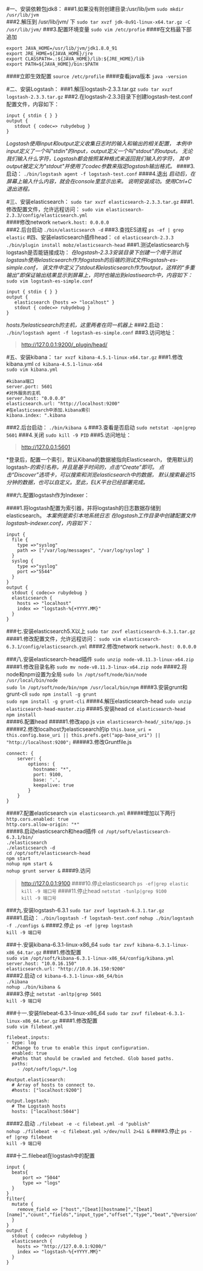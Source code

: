 #一、安装依赖包jdk8：
###1.如果没有则创建目录:/usr/lib/jvm
`sudo mkdir /usr/lib/jvm`  
###2.解压到 /usr/lib/jvm/ 下
`sudo tar xvzf jdk-8u91-linux-x64.tar.gz -C /usr/lib/jvm/`
###3.配置环境变量
`sudo vim /etc/profie`
####在文档最下部追加
```
export JAVA_HOME=/usr/lib/jvm/jdk1.8.0_91
export JRE_HOME=${JAVA_HOME}/jre
export CLASSPATH=.:${JAVA_HOME}/lib:${JRE_HOME}/lib
export PATH=${JAVA_HOME}/bin:$PATH
```
####立即生效配置
`source /etc/profile`
####查看java版本
`java -version`

#二、安装Logstash：
###1.解压logstash-2.3.3.tar.gz
`sudo tar xvzf logstash-2.3.3.tar.gz`
###2.在logstash-2.3.3目录下创建logstash-test.conf配置文件，内容如下：
```
input { stdin { } }
output {
   stdout { codec=> rubydebug }
}
```  
*Logstash使用input和output定义收集日志时的输入和输出的相关配置，
本例中input定义了一个叫"stdin"的input，output定义一个叫"stdout"的output。
无论我们输入什么字符，Logstash都会按照某种格式来返回我们输入的字符，
其中output被定义为"stdout"并使用了codec参数来指定logstash输出格式。*
####3.启动：
`./bin/logstash agent -f logstash-test.conf`
####4.退出
*启动后，在屏幕上输入什么内容，就会在console里显示出来。
说明安装成功。使用Ctrl+C退出进程。*

#三、安装elasticsearch：
`sudo tar xvzf elasticsearch-2.3.3.tar.gz`
###1.修改配置文件，允许远程访问：
`sudo vim elasticsearch-2.3.3/config/elasticsearch.yml`  
####修改network
`network.host: 0.0.0.0`   
###2.后台启动
`./bin/elasticsearch -d`
###3.查找ES进程
`ps -ef | grep elastic`
#四、安装elasticsearch插件head：
`cd elasticsearch-2.3.3`  
`./bin/plugin install mobz/elasticsearch-head`
###1.测试elasticsearch与logstash是否能链接成功：
*在logstash-2.3.3安装目录下创建一个用于测试logstash使用elasticsearch作为logstash的后端的测试文件logstash-es-simple.conf，
 该文件中定义了stdout和elasticsearch作为output，这样的“多重输出”即保证输出结果显示到屏幕上，同时也输出到elastisearch中，内容如下：*
`sudo vim logstash-es-simple.conf`
```
input { stdin { } }
output {
   elasticsearch {hosts => "localhost" }
   stdout { codec=> rubydebug }
}
```  
*hosts为elasticsearch的主机，这里两者在同一机器上*
###2.启动：
`./bin/logstash agent -f logstash-es-simple.conf`
###3.访问地址：
>http://127.0.0.1:9200/_plugin/head/

#五、安装kibana：
`tar xvzf kibana-4.5.1-linux-x64.tar.gz`
###1.修改kibana.yml
`cd kibana-4.5.1-linux-x64`  
`sudo vim kibana.yml`  
```
#kibana端口
server.port: 5601 
#对外服务的主机
server.host: "0.0.0.0"  
elasticsearch.url: "http://localhost:9200"
#在elasticsearch中添加.kibana索引
kibana.index: ".kibana  
```
###2.后台启动：
`./bin/kibana &`
###3.查看是否启动
`sudo netstat -apn|grep 5601` 
###4.关闭 
`sudo kill -9 PID`
###5.访问地址：
>http://127.0.0.1:5601  

*登录后，配置一个索引，默认Kibana的数据被指向Elasticsearch，
使用默认的logstash-*的索引名称，并且是基于时间的，点击“Create”即可。
点击“Discover”选项卡，可以搜索和浏览elasticsearch中的数据，
默认搜索最近15分钟的数据，也可以自定义。至此，ELK平台已经部署完成。*

###六.配置logstash作为Indexer：

####1.将logstash配置为索引器，并将logstash的日志数据存储到elasticsearch。
*本案例是索引本地系统日志*
*在logstash工作目录中创建配置文件logstash-indexer.conf，内容如下：*
```
input {
  file {
    type =>"syslog"
    path => ["/var/log/messages", "/var/log/syslog" ]
  }
  syslog {
    type =>"syslog"
    port =>"5544"
  }
}
output {
  stdout { codec=> rubydebug }
  elasticsearch {
    hosts => "localhost" 
    index => "logstash-%{+YYYY.MM}"
  }
}
```
###七.安装elasticsearch5.X以上
`sudo tar zxvf elasticsearch-6.3.1.tar.gz`
####1.修改配置文件，允许远程访问： 
`sudo vim elasticsearch-6.3.1/config/elasticsearch.yml` 
####2.修改network 
`network.host: 0.0.0.0` 

###八.安装elasticsearch-head插件
`sudo unzip node-v8.11.3-linux-x64.zip`
####1.修改目录名称
`sudo mv node-v8.11.3-linux-x64.zip node`
####2.将node和npm设置为全局
`sudo ln /opt/soft/node/bin/node /usr/local/bin/node`  
`sudo ln /opt/soft/node/bin/npm /usr/local/bin/npm`
####3.安装grunt和grunt-cli
`sudo npm install -g grunt`   
`sudo npm install -g grunt-cli`
####4.解压elasticsearch-head
`sudo unzip elasticsearch-head-master.zip`
####5.安装head
`cd elasticsearch-head`  
`npm install`  
####6.配置head
#####1.修改app.js
`vim elasticsearch-head/_site/app.js`  
#####2.修改localhost为elasticsearch的ip
`this.base_uri = this.config.base_uri || this.prefs.get("app-base_uri") || "http://localhost:9200";`
#####3.修改Gruntfile.js
```
connect: {
    server: {
        options: {
          hostname: "*",                                         
          port: 9100,
          base: '.',
          keepalive: true
        }   
    }   
}
```
####7.配置elasticsearch
`vim elasticsearch.yml`
#####增加以下两行
`http.cors.enabled: true`  
`http.cors.allow-origin: "*"`  
####8.启动elasticsearch和head插件
`cd /opt/soft/elasticsearch-6.3.1/bin/`  
`./elasticsearch`  
`./elasticsearch -d`  
`cd /opt/soft/elasticsearch-head`  
`npm start`  
`nohup npm start &`  
`nohup grunt server &`
####9.访问
>http://127.0.0.1:9100
####10.停止elasticsearch
`ps -ef|grep elastic`  
`kill -9 端口号`
####11.停止head
`netstat -tunlp|grep 9100`  
`kill -9 端口号`

###九.安装logstash-6.3.1
`sudo tar zxvf logstash-6.3.1.tar.gz`  
####1.启动：
`./bin/logstash -f logstash-test.conf`
`nohup ./bin/logstash -f ./configs &`
####2.停止
`ps -ef |grep logstash`  
`kill -9 端口号`


###十.安装kibana-6.3.1-linux-x86_64
`sudo tar zxvf kibana-6.3.1-linux-x86_64.tar.gz`
####1.修改配置  
`sudo vim /opt/soft/kibana-6.3.1-linux-x86_64/config/kibana.yml`
`server.host: "10.0.16.150"`  
`elasticsearch.url: "http://10.0.16.150:9200"`  
####2.启动
`cd kibana-6.3.1-linux-x86_64/bin`  
`./kibana`  
`nohup ./bin/kibana &`  
####3.停止
`netstat -anltp|grep 5601`  
`kill -9 端口号`

###十一.安装filebeat-6.3.1-linux-x86_64
`sudo tar zxvf filebeat-6.3.1-linux-x86_64.tar.gz`
####1.修改配置  
`sudo vim filebeat.yml`
```
filebeat.inputs:
- type: log
  #Change to true to enable this input configuration.
  enabled: true
  #Paths that should be crawled and fetched. Glob based paths.
  paths:
    - /opt/soft/logs/*.log
    
#output.elasticsearch:
  # Array of hosts to connect to.
  #hosts: ["localhost:9200"]
    
output.logstash:
  # The Logstash hosts
  hosts: ["localhost:5044"]
```
####2.启动
`./filebeat -e -c filebeat.yml -d "publish"`  
`nohup ./filebeat -e -c filebeat.yml >/dev/null 2>&1 &`
####3.停止
`ps -ef |grep filebeat`  
`kill -9 端口号`

###十二.filebeat在logstash中的配置
```
input {
  beats{
      port => "5044"
      type => "logs"
  }
}
filter{
  mutate {
    remove_field => ["host","[beat][hostname]","[beat][name]","count","fields","input_type","offset","type","beat","@version"]
  }
}
output {
  stdout { codec=> rubydebug }
  elasticsearch {
    hosts => "http://127.0.0.1:9200/"
    index => "logstash-%{+YYYY.MM}"
  }
}
```
